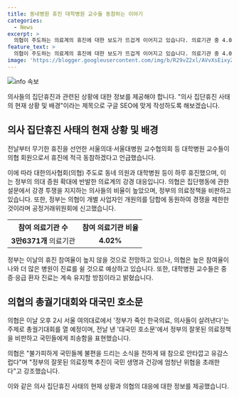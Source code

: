 ```yaml
---
title: 동네병원 휴진 대학병원 교수들 동참하는 이야기
categories:
  - News
excerpt: >
  의협이 주도하는 의료계의 휴진에 대한 보도가 뜨겁게 이어지고 있습니다. 의료기관 중 4.02%만 휴진 예고했지만, 의협은 찬성률이 높다고 주장합니다. 정부는 의협의 휴진을 부당한 담합으로 신고했고, 대학병원들도 휴진에 동참 중이지만 동참율은 높지 않을 것으로 전망됩니다. 의협은 대국민 호소문을 통해 정부의 의료정책을 비판하며 총궐기대회를 열 예정입니다. (총 단어 수: 121)
feature_text: >
  의협이 주도하는 의료계의 휴진에 대한 보도가 뜨겁게 이어지고 있습니다. 의료기관 중 4.02%만 휴진 예고했지만, 의협은 찬성률이 높다고 주장합니다. 정부는 의협의 휴진을 부당한 담합으로 신고했고, 대학병원들도 휴진에 동참 중이지만 동참율은 높지 않을 것으로 전망됩니다. 의협은 대국민 호소문을 통해 정부의 의료정책을 비판하며 총궐기대회를 열 예정입니다. (총 단어 수: 121)
image: 'https://blogger.googleusercontent.com/img/b/R29vZ2xl/AVvXsEixyZcFfHzMRdzZMjFBmAUKJYCLCGyLL1o632UiGVXcaFdKo_bkvkuCioo0uUKlGfBVcT3P84aROyZIXSBEx3Aw5nCQ3pTgDom1WDC4m8eifvWiAmWEEVb4x6G_l8C0QH225ldMjyaFvpxGEBGNO37VmDTDMHGhJPq73UglMfDca1-0aw/s1600/blogspot.png'
---
```


<p><img src="https://blogger.googleusercontent.com/img/b/R29vZ2xl/AVvXsEixyZcFfHzMRdzZMjFBmAUKJYCLCGyLL1o632UiGVXcaFdKo_bkvkuCioo0uUKlGfBVcT3P84aROyZIXSBEx3Aw5nCQ3pTgDom1WDC4m8eifvWiAmWEEVb4x6G_l8C0QH225ldMjyaFvpxGEBGNO37VmDTDMHGhJPq73UglMfDca1-0aw/s1600/blogspot.png" alt="info 속보" /></p>

<p>의사들의 집단휴진과 관련된 상황에 대한 정보를 제공해야 합니다. "의사 집단휴진 사태의 현재 상황 및 배경"이라는 제목으로 구글 SEO에 맞게 작성하도록 해보겠습니다.</p>

<h2 data-ke-size="size26">의사 집단휴진 사태의 현재 상황 및 배경</h2>

<p>전날부터 무기한 휴진을 선언한 서울의대·서울대병원 교수협의회 등 대학병원 교수들이 의협 회원으로서 휴진에 적극 동참하겠다고 언급했습니다.</p>

<p data-ke-size="size16">
이에 따라 대한의사협회(의협) 주도로 동네 의원과 대학병원 등이 하루 휴진했으며, 이는 정부의 의대 증원 확대에 반발한 의료계의 강경 대응입니다. 의협은 집단행동에 관한 설문에서 강경 투쟁을 지지하는 의사들의 비율이 높았으며, 정부의 의료정책을 비판하고 있습니다. 또한, 정부는 의협이 개별 사업자인 개원의를 담합에 동원하여 경쟁을 제한한 것이라며 공정거래위원회에 신고했습니다.
</p>

<table>
    <tr>
        <th>참여 의료기관 수</th>
        <th>참여 의료기관 비율</th>
    </tr>
    <tr>
        <td style="text-align: center; height: 17px;"><b>3만6371개</b> 의료기관</td>
        <td style="text-align: center; height: 17px;"><b>4.02%</b></td>
    </tr>
</table>

<p data-ke-size="size16">
정부는 이날의 휴진 참여율이 높지 않을 것으로 전망하고 있으나, 의협은 높은 참여율이 나와 더 많은 병원이 진료를 쉴 것으로 예상하고 있습니다. 또한, 대학병원 교수들은 중증·응급 환자 진료는 계속 유지할 방침이라고 밝혔습니다.
</p>

<h2 data-ke-size="size26">의협의 총궐기대회와 대국민 호소문</h2>

<p>의협은 이날 오후 2시 서울 여의대로에서 '정부가 죽인 한국의료, 의사들이 살려낸다'는 주제로 총궐기대회를 열 예정이며, 전날 낸 '대국민 호소문'에서 정부의 잘못된 의료정책을 비판하고 국민들에게 죄송함을 표현했습니다.</p>

<p data-ke-size="size16">
의협은 "불가피하게 국민들께 불편을 드리는 소식을 전하게 돼 참으로 안타깝고 유감스럽다"며 "정부의 잘못된 의료정책 추진이 국민 생명과 건강에 엄청난 위협을 초래한다"고 강조했습니다.
</p>

<p>이와 같은 의사 집단휴진 사태의 현재 상황과 의협의 대응에 대한 정보를 제공했습니다.</p>

